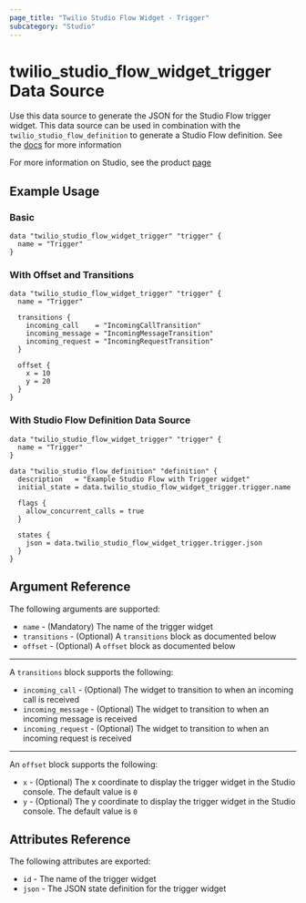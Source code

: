 ```yaml
---
page_title: "Twilio Studio Flow Widget - Trigger"
subcategory: "Studio"
---
```


# twilio_studio_flow_widget_trigger Data Source

Use this data source to generate the JSON for the Studio Flow trigger widget. This data source can be used in combination with the `twilio_studio_flow_definition` to generate a Studio Flow definition. See the [docs](https://www.twilio.com/docs/studio/widget-library/trigger-start) for more information

For more information on Studio, see the product [page](https://www.twilio.com/studio)

## Example Usage

### Basic

```hcl
data "twilio_studio_flow_widget_trigger" "trigger" {
  name = "Trigger"
}
```

### With Offset and Transitions

```hcl
data "twilio_studio_flow_widget_trigger" "trigger" {
  name = "Trigger"

  transitions {
    incoming_call    = "IncomingCallTransition"
    incoming_message = "IncomingMessageTransition"
    incoming_request = "IncomingRequestTransition"
  }

  offset {
    x = 10
    y = 20
  }
}
```

### With Studio Flow Definition Data Source

```hcl
data "twilio_studio_flow_widget_trigger" "trigger" {
  name = "Trigger"
}

data "twilio_studio_flow_definition" "definition" {
  description   = "Example Studio Flow with Trigger widget"
  initial_state = data.twilio_studio_flow_widget_trigger.trigger.name

  flags {
    allow_concurrent_calls = true
  }

  states {
    json = data.twilio_studio_flow_widget_trigger.trigger.json
  }
}
```

## Argument Reference

The following arguments are supported:

- `name` - (Mandatory) The name of the trigger widget
- `transitions` - (Optional) A `transitions` block as documented below
- `offset` - (Optional) A `offset` block as documented below

---

A `transitions` block supports the following:

- `incoming_call` - (Optional) The widget to transition to when an incoming call is received
- `incoming_message` - (Optional) The widget to transition to when an incoming message is received
- `incoming_request` - (Optional) The widget to transition to when an incoming request is received

---

An `offset` block supports the following:

- `x` - (Optional) The x coordinate to display the trigger widget in the Studio console. The default value is `0`
- `y` - (Optional) The y coordinate to display the trigger widget in the Studio console. The default value is `0`

## Attributes Reference

The following attributes are exported:

- `id` - The name of the trigger widget
- `json` - The JSON state definition for the trigger widget
